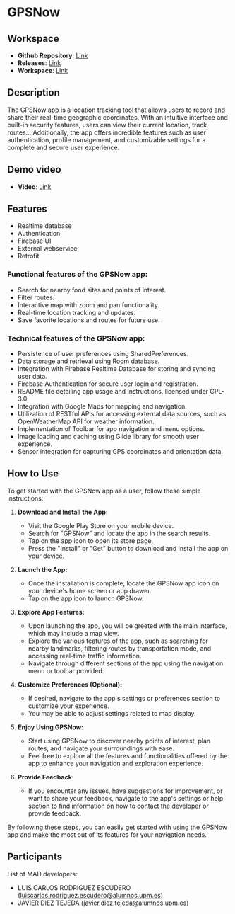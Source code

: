 # GPSNow

## Workspace

- **Github Repository**: [Link](https://github.com/LuisCarlosRodr/FinalProjectMAD)
- **Releases**: [Link](https://github.com/LuisCarlosRodr/FinalProjectMAD/releases)
- **Workspace**: [Link](https://upm365.sharepoint.com/sites/UPMMobileApp/SitePages/Tracking.aspxhttps://upm365.sharepoint.com/sites/UPMMobileApp/SitePages/Tracking.aspx)

## Description

The GPSNow app is a location tracking tool that allows users to record and share their real-time geographic coordinates. With an intuitive interface and built-in security features, users can view their current location, track routes... Additionally, the app offers incredible features such as user authentication, profile management, and customizable settings for a complete and secure user experience.

## Demo video

- **Video**: [Link](https://youtu.be/wYX3ZLFa3rk)
  
## Features
- Realtime database
- Authentication
- Firebase UI
- External webservice
- Retrofit
  
### Functional features of the GPSNow app:

- Search for nearby food sites and points of interest.
- Filter routes.
- Interactive map with zoom and pan functionality.
- Real-time location tracking and updates.
- Save favorite locations and routes for future use.

### Technical features of the GPSNow app:

- Persistence of user preferences using SharedPreferences.
- Data storage and retrieval using Room database.
- Integration with Firebase Realtime Database for storing and syncing user data.
- Firebase Authentication for secure user login and registration.
- README file detailing app usage and instructions, licensed under GPL-3.0.
- Integration with Google Maps for mapping and navigation.
- Utilization of RESTful APIs for accessing external data sources, such as OpenWeatherMap API for weather information.
- Implementation of Toolbar for app navigation and menu options.
- Image loading and caching using Glide library for smooth user experience.
- Sensor integration for capturing GPS coordinates and orientation data.

## How to Use

To get started with the GPSNow app as a user, follow these simple instructions:

1. **Download and Install the App:**
   - Visit the Google Play Store on your mobile device.
   - Search for "GPSNow" and locate the app in the search results.
   - Tap on the app icon to open its store page.
   - Press the "Install" or "Get" button to download and install the app on your device.

2. **Launch the App:**
   - Once the installation is complete, locate the GPSNow app icon on your device's home screen or app drawer.
   - Tap on the app icon to launch GPSNow.

3. **Explore App Features:**
   - Upon launching the app, you will be greeted with the main interface, which may include a map view.
   - Explore the various features of the app, such as searching for nearby landmarks, filtering routes by transportation mode, and accessing real-time traffic information.
   - Navigate through different sections of the app using the navigation menu or toolbar provided.

4. **Customize Preferences (Optional):**
   - If desired, navigate to the app's settings or preferences section to customize your experience.
   - You may be able to adjust settings related to map display.

5. **Enjoy Using GPSNow:**
   - Start using GPSNow to discover nearby points of interest, plan routes, and navigate your surroundings with ease.
   - Feel free to explore all the features and functionalities offered by the app to enhance your navigation and exploration experience.

6. **Provide Feedback:**
   - If you encounter any issues, have suggestions for improvement, or want to share your feedback, navigate to the app's settings or help section to find information on how to contact the developer or provide feedback.

By following these steps, you can easily get started with using the GPSNow app and make the most out of its features for your navigation needs.

## Participants

List of MAD developers:
- LUIS CARLOS RODRIGUEZ ESCUDERO (luiscarlos.rodriguez.escudero@alumnos.upm.es)
- JAVIER DIEZ TEJEDA (javier.diez.tejeda@alumnos.upm.es)
